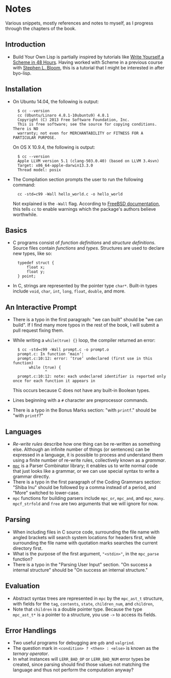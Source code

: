 # Notes

Various snippets, mostly references and notes to myself, as I progress through
the chapters of the book.

## Introduction

* Build Your Own Lisp is partially inspired by tutorials like [Write Yourself a Scheme in 48 Hours](http://en.wikibooks.org/wiki/Write_Yourself_a_Scheme_in_48_Hours).
  Having worked with Scheme in a previous course with [Stephen L. Bloom](http://www.cs.stevens.edu/~bloom/),
  this is a tutorial that I might be interested in after byo-lisp.

## Installation

* On Ubuntu 14.04, the following is output:

        $ cc --version
        cc (Ubuntu/Linaro 4.8.1-10ubuntu9) 4.8.1
        Copyright (C) 2013 Free Software Foundation, Inc.
        This is free software; see the source for copying conditions.  There is NO
        warranty; not even for MERCHANTABILITY or FITNESS FOR A PARTICULAR PURPOSE.
    On OS X 10.9.4, the following is output:

        $ cc --version
        Apple LLVM version 5.1 (clang-503.0.40) (based on LLVM 3.4svn)
        Target: x86_64-apple-darwin13.3.0
        Thread model: posix
* The Compilation section prompts the user to run the following command:

        cc -std=c99 -Wall hello_world.c -o hello_world
    Not explained is the `-Wall` flag. According to [FreeBSD documentation](http://www.freebsd.org/doc/en/books/developers-handbook/tools-compiling.html),
    this tells `cc` to enable warnings which the package's authors believe worthwhile.

## Basics

* C programs consist of *function definitions* and *structure definitions*.
  Source files contain *functions* and *types*. Structures are used to declare
  new types, like so:

        typedef struct {
            float x;
            float y;
        } point;
* In C, strings are represented by the pointer type `char*`. Built-in types
  include `void`, `char`, `int`, `long`, `float`, `double`, and more.

## An Interactive Prompt

* There is a typo in the first paragraph: "we can built" should be "we can
  build". If I find many more typos in the rest of the book, I will submit a
  pull request fixing them.
* While writing a `while(true) {}` loop, the compiler returned an error:

        $ cc -std=c99 -Wall prompt.c -o prompt.o
        prompt.c: In function ‘main’:
        prompt.c:10:12: error: ‘true’ undeclared (first use in this function)
             while (true) {
                    ^
        prompt.c:10:12: note: each undeclared identifier is reported only once for each function it appears in
    This occurs because C does not have any built-in Boolean types.
* Lines beginning with a `#` character are preprocessor commands.
* There is a typo in the Bonus Marks section: "with `printf`." should be "with
  `printf`?"

## Languages

* *Re-write rules* describe how one thing can be re-written as something else.
  Although an infinite number of things (or sentences) can be expressed in a
  language, it is possible to process and understand them using a finite number
  of re-write rules, collectively known as a *grammar*.
* [`mpc`](https://github.com/orangeduck/mpc) is a Parser Combinator library; it
  enables us to write normal code that just looks like a grammar, or we can use
  special syntax to write a grammar directly.
* There is a typo in the first paragraph of the Coding Grammars section: "Shiba
  Inu" should be followed by a comma instead of a period, and "More" switched to
  lower-case.
* `mpc` functions for building parsers include `mpc_or`, `mpc_and`, and
  `mpc_many`. `mpcf_strfold` and `free` are two arguments that we will ignore
  for now.

## Parsing

* When including files in C source code, surrounding the file name with angled
  brackets will search system locations for headers first, while surrounding the
  file name with quotation marks searches the current directory first.
* What is the purpose of the first argument, `"<stdin>"`, in the `mpc_parse`
  function?
* There is a typo in the "Parsing User Input" section. "On success a internal
  structure" should be "On success an internal structure."


## Evaluation

* Abstract syntax trees are represented in `mpc` by the `mpc_ast_t` structure,
  with fields for the `tag`, `contents`, `state`, `children_num`, and `children`,
* Note that `children` is a double pointer type. Because the type `mpc_ast_t*`
  is a pointer to a structure, you use `->` to access its fields.

## Error Handlings

* Two useful programs for debugging are `gdb` and `valgrind`.
* The question mark in `<condition> ? <then> : <else>` is known as the *ternary
  operator*.
* In what instances will `LERR_BAD_OP` or `LERR_BAD_NUM` error types be created,
  since parsing should find those values not matching the language and thus not
  perform the computation anyway?
